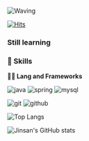 ![Waving](https://capsule-render.vercel.app/api?type=rounded&height=200&color=gradient&text=Hi&reversal=false&fontAlign=50&fontAlignY=55&descAlignY=50)

[![Hits](https://hits.seeyoufarm.com/api/count/incr/badge.svg?url=https%3A%2F%2Fgithub.com%2F______&count_bg=%2379C83D&title_bg=%23555555&icon=&icon_color=%23E7E7E7&title=hits&edge_flat=false)](https://hits.seeyoufarm.com)

### Still learning


### 🦾 Skills
**🧑‍💻 Lang and Frameworks**


![java](https://img.shields.io/badge/java-ffffff.svg?&style=for-the-badge&logo=openjdk&logoColor=black)
![spring](https://img.shields.io/badge/spring-6DB33F.svg?&style=for-the-badge&logo=spring&logoColor=white)
![mysql](https://img.shields.io/badge/mysql-4479A1.svg?&style=for-the-badge&logo=mysql&logoColor=white)

![git](https://img.shields.io/badge/git-F05032.svg?&style=for-the-badge&logo=git&logoColor=white)
![github](https://img.shields.io/badge/github-181717.svg?&style=for-the-badge&logo=github&logoColor=white)

![Top Langs](https://github-readme-stats.vercel.app/api/top-langs/?username=JinsanPark&layout=compact)

![Jinsan's GitHub stats](https://github-readme-stats.vercel.app/api?username=JinsanPark&show_icons=true&theme=radical)
